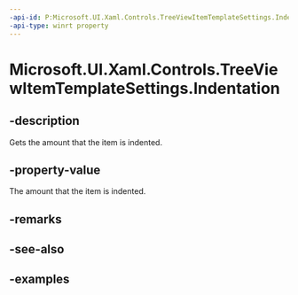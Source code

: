```yaml
---
-api-id: P:Microsoft.UI.Xaml.Controls.TreeViewItemTemplateSettings.Indentation
-api-type: winrt property
---
```


<!-- Property syntax.
public Thickness Indentation { get; }
-->

# Microsoft.UI.Xaml.Controls.TreeViewItemTemplateSettings.Indentation

## -description

Gets the amount that the item is indented.

## -property-value

The amount that the item is indented.

## -remarks

## -see-also

## -examples

